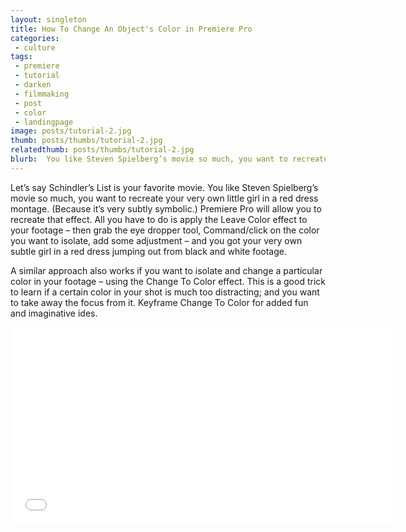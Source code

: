 ```yaml
---
layout: singleton
title: How To Change An Object's Color in Premiere Pro
categories:
 - culture
tags:
 - premiere
 - tutorial
 - darken
 - filmmaking
 - post
 - color
 - landingpage
image: posts/tutorial-2.jpg
thumb: posts/thumbs/tutorial-2.jpg
relatedthumb: posts/thumbs/tutorial-2.jpg
blurb:  You like Steven Spielberg’s movie so much, you want to recreate your very own little girl in a red dress montage...
---
```


Let’s say Schindler’s List is your favorite movie. You like Steven Spielberg’s movie so much, you want to recreate your very own little girl in a red dress montage. (Because it’s very subtly symbolic.) Premiere Pro will allow you to recreate that effect. All you have to do is apply the Leave Color effect to your footage – then grab the eye dropper tool, Command/click on the color you want to isolate, add some adjustment – and you got your very own subtle girl in a red dress jumping out from black and white footage.

A similar approach also works if you want to isolate and change a particular color in your footage – using the Change To Color effect. This is a good trick to learn if a certain color in your shot is much too distracting; and you want to take away the focus from it. Keyframe
Change To Color for added fun and imaginative ides.


<iframe class="youtube" width="620" height="315" src="//www.youtube.com/embed/YWQyF9MtPAc" frameborder="0" allowfullscreen></iframe>